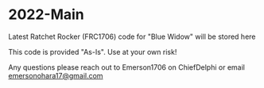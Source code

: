 # 2022-Main

Latest Ratchet Rocker (FRC1706) code for "Blue Widow" will be stored here

This code is provided "As-Is". Use at your own risk!

Any questions please reach out to Emerson1706 on ChiefDelphi or email emersonohara17@gmail.com
